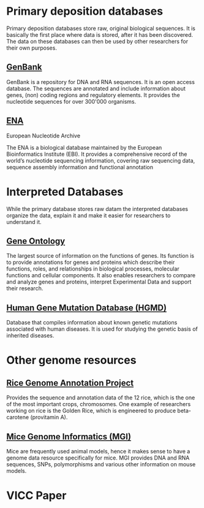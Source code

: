 # Primary deposition databases

Primary deposition databases store raw, original biological sequences. It is basically the first place where data is stored, after it has been discovered. The data on these databases can then be used by other researchers for their own purposes. 

## [GenBank](https://www.ncbi.nlm.nih.gov/genbank/)


GenBank is a repository for DNA and RNA sequences. It is an open access database. The sequences are annotated and include information about genes, (non) coding regions and regulatory elements. It provides the nucleotide sequences for over 300'000 organisms. 

## [ENA](https://www.ebi.ac.uk/ena/browser/home)

European Nucleotide Archive

The ENA is a biological database maintained by the European Bioinformatics Institute (EBI). It provides a comprehensive record of the world’s nucleotide sequencing information, covering raw sequencing data, sequence assembly information and functional annotation


# Interpreted Databases

While the primary database stores raw datam the interpreted databases organize the data, explain it and make it easier for researchers to understand it. 

## [Gene Ontology](https://geneontology.org/)


The largest source of information on the functions of genes. Its function is to provide annotations for genes and proteins which describe their functions, roles, and relationships in biological processes, molecular functions and cellular components. It also enables researchers to compare and analyze genes and proteins, interpret Experimental Data and support their research. 

## [Human Gene Mutation Database (HGMD)](https://www.hgmd.cf.ac.uk/ac/index.php)


Database that compiles information about known genetic mutations associated with human diseases. It is used for studying the genetic basis of inherited diseases. 

# Other genome resources

## [Rice Genome Annotation Project](http://rice.uga.edu/)


Provides the sequence and annotation data of the 12 rice, which is the one of the most important crops, chromosomes. One example of researchers working on rice is the Golden Rice, which is engineered to produce beta-carotene (provitamin A). 

## [Mice Genome Informatics (MGI)](https://www.informatics.jax.org/)


Mice are frequently used animal models, hence it makes sense to have a genome data resource specifically for mice. MGI provides DNA and RNA sequences, SNPs, polymorphisms and various other information on mouse models. 

# VICC Paper 
